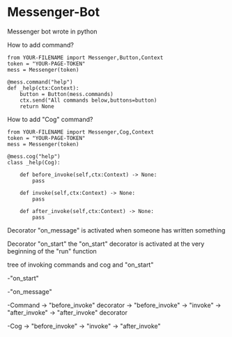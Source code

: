# Messenger-Bot
Messenger bot wrote in python


How to add command?

    from YOUR-FILENAME import Messenger,Button,Context
    token = "YOUR-PAGE-TOKEN"
    mess = Messenger(token)
    
    @mess.command("help")
    def _help(ctx:Context):
        button = Button(mess.commands)
        ctx.send("All commands below,buttons=button)
        return None

How to add "Cog" command?

    from YOUR-FILENAME import Messenger,Cog,Context
    token = "YOUR-PAGE-TOKEN"
    mess = Messenger(token)

    @mess.cog("help")
    class _help(Cog):
    
        def before_invoke(self,ctx:Context) -> None:
            pass
            
        def invoke(self,ctx:Context) -> None:
            pass
            
        def after_invoke(self,ctx:Context) -> None:
            pass

Decorator "on_message" is activated when someone has written something

Decorator "on_start" the "on_start" decorator is activated at the very beginning of the "run" function


tree of invoking commands and cog and "on_start"

-"on_start"

-"on_message"

-Command -> "before_invoke" decorator -> "before_invoke" -> "invoke" -> "after_invoke" -> "after_invoke" decorator

-Cog -> "before_invoke" -> "invoke" -> "after_invoke"
    



    

